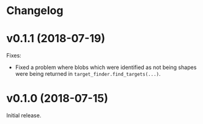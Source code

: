 # Changelog

# v0.1.1 (2018-07-19)

Fixes:

- Fixed a problem where blobs which were identified as not being shapes were
  being returned in `target_finder.find_targets(...)`.

# v0.1.0 (2018-07-15)

Initial release.
